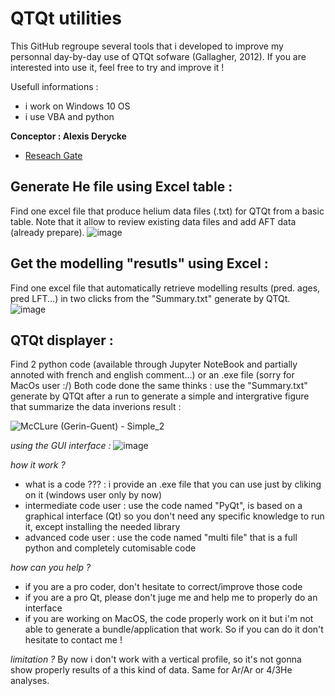 # QTQt utilities

This GitHub regroupe several tools that i developed to improve my personnal day-by-day use of QTQt sofware (Gallagher, 2012).
If you are interested into use it, feel free to try and improve it !

Usefull informations :
  - i work on Windows 10 OS
  - i use VBA and python

**Conceptor : Alexis Derycke** 
  - [Reseach Gate](https://www.researchgate.net/profile/Alexis-Derycke)
  
## Generate He file using Excel table :
Find one excel file that produce helium data files (.txt) for QTQt from a basic table. Note that it allow to review existing data files and add AFT data (already prepare).
![image](https://user-images.githubusercontent.com/130437433/231545265-1091cc0f-4e49-4be5-9c16-937fb3ab0dd6.png)

## Get the modelling "resutls" using Excel :
Find one excel file that automatically retrieve modelling results (pred. ages, pred LFT...) in two clicks from the "Summary.txt" generate by QTQt.
 ![image](https://github.com/ADerycke/QTQt-utility/assets/130437433/d9b04fdf-b5b9-439e-bfc1-9dcdb9f3f36b)

## QTQt displayer :
Find 2 python code (available through Jupyter NoteBook and partially annoted with french and english comment...) or an .exe file (sorry for MacOs user :/)
Both code done the same thinks : use the "Summary.txt" generate by QTQt after a run to generate a simple and intergrative figure that summarize the data inverions result :

![McCLure (Gerin-Guent) - Simple_2](https://github.com/ADerycke/QTQt-tools/assets/130437433/c97758e6-23f7-47f2-b258-bc6c5d836475)

*using the GUI interface :*
![image](https://github.com/ADerycke/QTQt-tools/assets/130437433/bcca83bc-b131-41f1-b4d2-989bb2cdb8a4)


*how it work ?*

  - what is a code ??? : i provide an .exe file that you can use just by cliking on it (windows user only by now)
  - intermediate code user : use the code named "PyQt", is based on a graphical interface (Qt) so you don't need any specific knowledge to run it, except installing the needed library
  - advanced code user : use the code named "multi file" that is a full python and completely cutomisable code

*how can you help ?*

  - if you are a pro coder, don't hesitate to correct/improve those code
  - if you are a pro Qt, please don't juge me and help me to properly do an interface
  - if you are working on MacOS, the code properly work on it but i'm not able to generate a bundle/application that work. So if you can do it don't hesitate to contact me !

*limitation ?*
By now i don't work with a vertical profile, so it's not gonna show properly results of a this kind of data. Same for Ar/Ar or 4/3He analyses.
